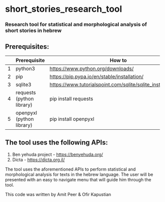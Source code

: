 # short_stories_research_tool

### Research tool for statistical and morphological analysis of short stories in hebrew

## Prerequisites:
|  | **Prerequisite** | **How to** |
| --- | --- | --- |
| 1 | python3 | https://www.python.org/downloads/ |
| 2 | pip | https://pip.pypa.io/en/stable/installation/ |
| 3 | sqlite3 | https://www.tutorialspoint.com/sqlite/sqlite_installation.htm |
| 4 | requests (python library) | pip install requests |
| 5 | openpyxl (python library) | pip install openpyxl |

## The tool uses the following APIs:
1. Ben yehuda project - https://benyehuda.org/
2. Dicta - https://dicta.org.il/

The tool uses the aforementioned APIs to perform statistical and morphological analysis for texts in the hebrew language.
The user will be presented with an easy to navigate menu that will guide him through the tool.

This code was written by Amit Peer & Ofir Kapustian
